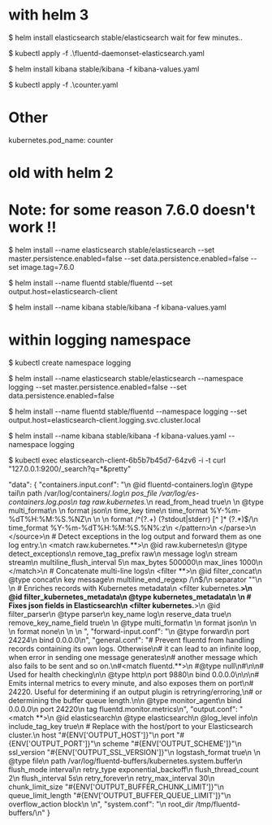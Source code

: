 
# with helm 3

$ helm install elasticsearch stable/elasticsearch 
wait for few minutes..

$ kubectl apply -f .\fluentd-daemonset-elasticsearch.yaml

$ helm install kibana stable/kibana -f kibana-values.yaml

$ kubectl apply -f .\counter.yaml

# Other
kubernetes.pod_name: counter

# old with helm 2
# Note: for some reason 7.6.0 doesn't work !!
$ helm install --name elasticsearch stable/elasticsearch --set master.persistence.enabled=false --set data.persistence.enabled=false --set image.tag=7.6.0

$ helm install --name fluentd stable/fluentd --set output.host=elasticsearch-client

$ helm install --name kibana stable/kibana -f kibana-values.yaml


# within logging namespace

$ kubectl create namespace logging

$ helm install --name elasticsearch stable/elasticsearch --namespace logging
--set master.persistence.enabled=false --set data.persistence.enabled=false

$ helm install --name fluentd stable/fluentd --namespace logging --set output.host=elasticsearch-client.logging.svc.cluster.local


$ helm install --name kibana stable/kibana -f kibana-values.yaml --namespace logging




$ kubectl exec elasticsearch-client-6b5b7b45d7-64zv6 -i -t curl "127.0.0.1:9200/_search?q=*&pretty"



  "data": {
    "containers.input.conf": "<source>\n   @id fluentd-containers.log\n   @type tail\n   path /var/log/containers/*.log\n   pos_file /var/log/es-containers.log.pos\n   tag raw.kubernetes.*\n   read_from_head true\n   <parse>\n     @type multi_format\n     <pattern>\n       format json\n       time_key time\n       time_format %Y-%m-%dT%H:%M:%S.%NZ\n     </pattern>\n     <pattern>\n       format /^(?<time>.+) (?<stream>stdout|stderr) [^ ]* (?<log>.*)$/\n       time_format %Y-%m-%dT%H:%M:%S.%N%:z\n     </pattern>\n   </parse>\n </source>\n # Detect exceptions in the log output and forward them as one log entry.\n <match raw.kubernetes.**>\n   @id raw.kubernetes\n   @type detect_exceptions\n   remove_tag_prefix raw\n   message log\n   stream stream\n   multiline_flush_interval 5\n   max_bytes 500000\n   max_lines 1000\n </match>\n # Concatenate multi-line logs\n <filter **>\n   @id filter_concat\n   @type concat\n   key message\n   multiline_end_regexp /\n$/\n   separator \"\"\n </filter>\n # Enriches records with Kubernetes metadata\n <filter kubernetes.**>\n   @id filter_kubernetes_metadata\n   @type kubernetes_metadata\n </filter>\n # Fixes json fields in Elasticsearch\n <filter kubernetes.**>\n   @id filter_parser\n   @type parser\n   key_name log\n   reserve_data true\n   remove_key_name_field true\n   <parse>\n     @type multi_format\n     <pattern>\n       format json\n     </pattern>\n     <pattern>\n       format none\n     </pattern>\n   </parse>\n </filter>",
    "forward-input.conf": "<source>\n  @type forward\n  port 24224\n  bind 0.0.0.0\n</source>",
    "general.conf": "# Prevent fluentd from handling records containing its own logs. Otherwise\n# it can lead to an infinite loop, when error in sending one message generates\n# another message which also fails to be sent and so on.\n#<match fluentd.**>\n  #@type null\n#</match>\n\n# Used for health checking\n<source>\n  @type http\n  port 9880\n  bind 0.0.0.0\n</source>\n\n# Emits internal metrics to every minute, and also exposes them on port\n# 24220. Useful for determining if an output plugin is retryring/erroring,\n# or determining the buffer queue length.\n<source>\n  @type monitor_agent\n  bind 0.0.0.0\n  port 24220\n  tag fluentd.monitor.metrics\n</source>",
    "output.conf": "<match **>\n  @id elasticsearch\n  @type elasticsearch\n  @log_level info\n  include_tag_key true\n  # Replace with the host/port to your Elasticsearch cluster.\n  host \"#{ENV['OUTPUT_HOST']}\"\n  port \"#{ENV['OUTPUT_PORT']}\"\n  scheme \"#{ENV['OUTPUT_SCHEME']}\"\n  ssl_version \"#{ENV['OUTPUT_SSL_VERSION']}\"\n  logstash_format true\n  <buffer>\n    @type file\n    path /var/log/fluentd-buffers/kubernetes.system.buffer\n    flush_mode interval\n    retry_type exponential_backoff\n    flush_thread_count 2\n    flush_interval 5s\n    retry_forever\n    retry_max_interval 30\n    chunk_limit_size \"#{ENV['OUTPUT_BUFFER_CHUNK_LIMIT']}\"\n    queue_limit_length \"#{ENV['OUTPUT_BUFFER_QUEUE_LIMIT']}\"\n    overflow_action block\n  </buffer>\n</match>",
    "system.conf": "<system>\n  root_dir /tmp/fluentd-buffers/\n</system>"
  }
